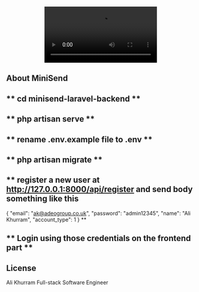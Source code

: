 
<p align="center">
<video controls="controls" class="video-stream" src="https://www.loom.com/share/f07ae001c5ac49d5b0390424797fc7e5"></video>

</p>

## About MiniSend

## ** cd minisend-laravel-backend **
## ** php artisan serve **
## ** rename .env.example file to .env **
## ** php artisan migrate **
## ** register a new user at http://127.0.0.1:8000/api/register and send body something like this 
{
  "email": "ak@adeogroup.co.uk",
  "password": "admin12345",
  "name": "Ali Khurram",
  "account_type": 1
} **

## ** Login using those credentials on the frontend part **

## License

Ali Khurram Full-stack Software Engineer
